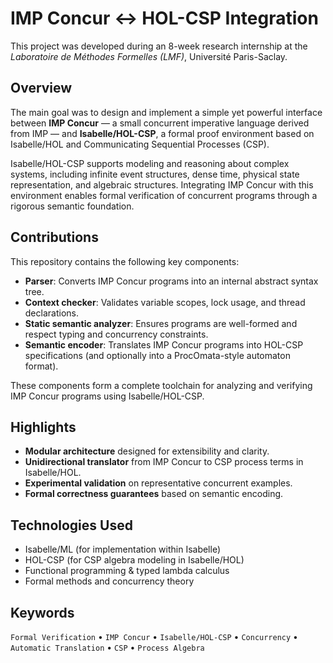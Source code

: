 # IMP Concur ↔ HOL-CSP Integration

This project was developed during an 8-week research internship at the *Laboratoire de Méthodes Formelles (LMF)*, Université Paris-Saclay.

## Overview

The main goal was to design and implement a simple yet powerful interface between **IMP Concur** — a small concurrent imperative language derived from IMP — and **Isabelle/HOL-CSP**, a formal proof environment based on Isabelle/HOL and Communicating Sequential Processes (CSP).

Isabelle/HOL-CSP supports modeling and reasoning about complex systems, including infinite event structures, dense time, physical state representation, and algebraic structures. Integrating IMP Concur with this environment enables formal verification of concurrent programs through a rigorous semantic foundation.

## Contributions

This repository contains the following key components:

- **Parser**: Converts IMP Concur programs into an internal abstract syntax tree.
- **Context checker**: Validates variable scopes, lock usage, and thread declarations.
- **Static semantic analyzer**: Ensures programs are well-formed and respect typing and concurrency constraints.
- **Semantic encoder**: Translates IMP Concur programs into HOL-CSP specifications (and optionally into a ProcOmata-style automaton format).

These components form a complete toolchain for analyzing and verifying IMP Concur programs using Isabelle/HOL-CSP.

## Highlights

- **Modular architecture** designed for extensibility and clarity.
- **Unidirectional translator** from IMP Concur to CSP process terms in Isabelle/HOL.
- **Experimental validation** on representative concurrent examples.
- **Formal correctness guarantees** based on semantic encoding.

## Technologies Used

- Isabelle/ML (for implementation within Isabelle)
- HOL-CSP (for CSP algebra modeling in Isabelle/HOL)
- Functional programming & typed lambda calculus
- Formal methods and concurrency theory

## Keywords

`Formal Verification` • `IMP Concur` • `Isabelle/HOL-CSP` • `Concurrency` • `Automatic Translation` • `CSP` • `Process Algebra`
